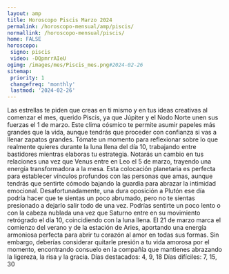 ```yaml
---
layout: amp
title: Horoscopo Piscis Marzo 2024 
permalink: /horoscopo-mensual/amp/piscis/
normallink: /horoscopo-mensual/piscis/
home: FALSE
horoscopo:
 signo: piscis
 video: -DQpmrrAIeU
ogimg: /images/mes/Piscis_mes.png#2024-02-26
sitemap:
 priority: 1
 changefreq: 'monthly'
 lastmod: '2024-02-26'
---
```



Las estrellas te piden que creas en ti mismo y en tus ideas creativas al comenzar el mes, querido Piscis, ya que Júpiter y el Nodo Norte unen sus fuerzas el 1 de marzo. Este clima cósmico te permite asumir papeles más grandes que la vida, aunque tendrás que proceder con confianza si vas a llenar zapatos grandes. Tómate un momento para reflexionar sobre lo que realmente quieres durante la luna llena del día 10, trabajando entre bastidores mientras elaboras tu estrategia.
Notarás un cambio en tus relaciones una vez que Venus entre en Leo el 5 de marzo, trayendo una energía transformadora a la mesa. Esta colocación planetaria es perfecta para establecer vínculos profundos con las personas que amas, aunque tendrás que sentirte cómodo bajando la guardia para abrazar la intimidad emocional. Desafortunadamente, una dura oposición a Plutón ese día podría hacer que te sientas un poco abrumado, pero no te sientas presionado a dejarlo salir todo de una vez.
Podrías sentirte un poco lento o con la cabeza nublada una vez que Saturno entre en su movimiento retrógrado el día 10, coincidiendo con la luna llena. El 21 de marzo marca el comienzo del verano y de la estación de Aries, aportando una energía armoniosa perfecta para abrir tu corazón al amor en todas sus formas. Sin embargo, deberías considerar quitarle presión a tu vida amorosa por el momento, encontrando consuelo en la compañía que mantienes abrazando la ligereza, la risa y la gracia.
Días destacados: 4, 9, 18
Días difíciles: 7, 15, 30